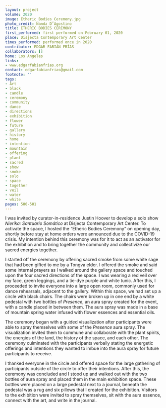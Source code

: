 ```yaml
---
layout: project
volume: 2020
image: Etheric_Bodies_Ceremony.jpg
photo_credit: Nanda D’Agostino
title: ETHERIC BODIES CEREMONY
first_performed: first performed on February 01, 2020
place: Disjecta Contemporary Art Center
times_performed: performed once in 2020
contributor: EDGAR FABIÁN FRÍAS
collaborators: []
home: Los Angeles
links:
- www.edgarfabianfrias.org
contact: edgarfabianfrias@gmail.com
footnote: ''
tags:
- Art
- black
- candle
- ceremony
- community
- dance
- directions
- exhibition
- flower
- future
- gallery
- history
- home
- intention
- mountain
- offering
- plant
- sacred
- show
- smoke
- solo
- space
- together
- veil
- water
- white
pages: 500-501
---
```

I was invited by curator-in-residence Justin Hoover to develop a solo show *Nierika: Santuario Somático* at Disjecta Contemporary Art Center. To activate the space, I hosted the “Etheric Bodies Ceremony” on opening day, shortly before stay at home orders were announced due to the COVID-19 crisis. My intention behind this ceremony was for it to act as an activator for the exhibition and to bring together the community and collectivize our sacred energies together. 

I started off the ceremony by offering sacred smoke from some white sage that had been gifted to me by a Tongva elder. I offered the smoke and said some internal prayers as I walked around the gallery space and touched upon the four sacred directions of the space. I was wearing a red veil over my face, green leggings, and a tie-dye purple and white tunic. After this, I proceeded to invite everyone into a large open room, commonly used for dance rehearsals, adjacent to the gallery. Within this space, we had set up a circle with black chairs. The chairs were broken up in one end by a white pedestal with two bottles of *Presence*, an aura spray created for the event, with a candle placed in between them. The aura spray was made in a base of mountain spring water infused with flower essences and essential oils. 

The ceremony began with a guided visualization after participants were able to spray themselves with some of the *Presence* aura spray. The visualization invited them to commune and collaborate with the plant spirits, the energies of the land, the history of the space, and each other. The ceremony culminated with the participants verbally stating the energetic offerings and intentions they wanted to imbue into the aura spray for future participants to receive. 

I thanked everyone in the circle and offered space for the large gathering of participants outside of the circle to offer their intentions. After this, the ceremony was concluded and I stood up and walked out with the two bottles of aura spray and placed them in the main exhibition space. These bottles were placed on a large pedestal next to a journal, beneath the pedestal was a rug and six pillows that I created for the exhibition. Visitors to the exhibition were invited to spray themselves, sit with the aura essence, connect with the art, and write in the journal.